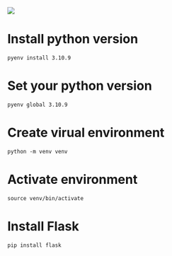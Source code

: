 ![](https://codebuild.ap-south-1.amazonaws.com/badges?uuid=eyJlbmNyeXB0ZWREYXRhIjoiTzRCZEdPZ1VNdUF3bXBzNUJySktUVkYyeTY4c0tSLzQrQWZyM0ZWbEl0TkpCd1l1cjRGY2QyMUZDemVDS3JhbGE0OWN2SlM3YjF5UDhLakxaVGE0QkNBPSIsIml2UGFyYW1ldGVyU3BlYyI6InhMdjY2UTRSck1aY2FMVHMiLCJtYXRlcmlhbFNldFNlcmlhbCI6Mn0%3D&branch=main)

# Install python version
```
pyenv install 3.10.9
```

# Set your python version
```
pyenv global 3.10.9
```

# Create virual environment
```
python -m venv venv
```

# Activate environment
```
source venv/bin/activate
```

# Install Flask
```
pip install flask
```
